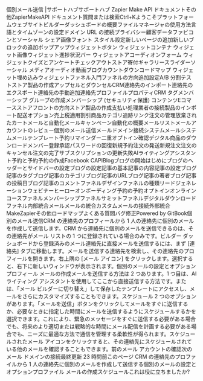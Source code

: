個別メール送信 |サポートハブサポートハブ Zapier Make API ドキュメントその他ZapierMakeAPI ドキュメント質問または検索Ctrl+Kようこそプラットフォームウェブサイトビルダーダッシュボードの概要ファイルマネージャの使用方法言語とタイムゾーンの設定ドメイン URL の接続プライバシー顧客データファビコンとソーシャル シェア画像フォント スタイル設定新しいページの追加新しいブロックの追加ポップアップウィジェットボタン ウィジェットコンテナ ウィジェット画像ウィジェット進捗状況バー ウィジェットアコーディオンフォーム ウィジェットクイズとアンケートチェックアウトストア寄付ギャラリースライダーソーシャル メディアオーディオ動画ブログカウントダウンコードマップ ウィジェット埋め込みウィジェットファネル入門ファネルの方向追加設定A/B 分割テストストア製品の作成アップセルとダウンセルCRM連絡先のインポート連絡先のエクスポート連絡先の手動追加連絡先プロファイルプロパティCRM タグメンバーシップ グループの作成メンバーシップ (セキュリティ保護) コンテンツEコマースストアフロントの方向ストア製品の作成支払い処理業者の接続製品のインポート配送オプション売上税適用割引商品カテゴリ追跡リンク注文の管理放棄されたカートメールと自動化メールキャンペーン自動化の概要メールリストメールアカウントのレビュー個別のメール送信メールドメイン接続システムメールシステムメールテンプレート予約リマインダー二重オプトイン確認デジタル商品のダウンロードメンバー登録承認パスワードの回復新規予約注文の発送新規注文注文のキャンセル注文の完了サブスクリプションの更新失敗AIライティングアシスタント予約と予約予約の作成Facebook CAPIBlogブログの開始はじめにブログのヘッダーとサイドバーの設定ブログの設定記事の基本記事の内容記事の設定ブログ記事のタグブログ記事のカテゴリブログ記事のURLブログ記事の著者ブログ記事の投稿日ブログ記事のコメントファネルデザインファネルの種類リードジェネレーションウェビナーヒーローオンボーディング予約の予約オプトインオンラインコースファネルメンバーシップファネルサミットファネルデジタルダウンロードファネル内部統合メールメールの統合カスタムメールの接続外部統合MakeZapierその他ロードマップよくある質問バグ修正Powered by GitBook個別のメール送信CRM の連絡先のプロフィールから 1 人の連絡先に個別のメールを作成して送信します。CRM から連絡先に個別のメールを送信できるのは、その連絡先がメール リストの 1 つに登録されている場合のみです。ビルダー ダッシュボードから登録済みのメール連絡先に直接メールを送信するには、まず [連絡先] タブに移動します。メールを送信する連絡先を検索し、その連絡先のプロフィールを開きます。右上隅の [メール アイコン] をクリックします。選択すると、右下に新しいウィンドウが表示されます。個別のメールの設定とオプションプロフィール メールの作成メールを送信する方法は 2 つあります。1 つ目は、AI ライティング アシスタントを使用してここから直接送信する方法です。または、「メール ビルダーに切り替え」して保存したテンプレートにアクセスし、メールをさらにカスタマイズすることもできます。スケジュール 2 つのオプションがあります。「メールを送信」ボタンをクリックしてメールをすぐに送信するか、必要なときに指定した時間にメールを送信するようにスケジュールするかを選択できます。これにより、緊急のメッセージをすぐに送信する必要がある場合でも、将来のより適切または戦略的な時間にメール配信を計画する必要がある場合でも、ニーズに最適な方法で通信を管理する柔軟性が得られます。スケジュールされたメール アイコンをクリックすると、その連絡先にスケジュールされている他のメールを確認することもできます。前のメール アカウントの確認次のメール ドメインの接続最終更新 23 時間前このページ CRM の連絡先のプロファイルから 1 人の連絡先に個別のメールを作成して送信する個別のメールの設定とオプションプロファイル メールの作成スケジュールこれは役に立ちましたか?